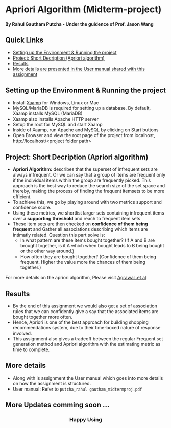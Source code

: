 # Apriori Algorithm (Midterm-project)
#### By Rahul Gautham Putcha - Under the guidence of Prof. Jason Wang

## Quick Links
- [Setting up the Environment & Running the project](#setting-up-the-environment-running-the-project)
- [Project: Short Decription (Apriori algorithm)](#project-short-decription-apriori-algorithm)
- [Results](#results)
- [More details are presented in the User manual shared with this assignment](#more-details)

## Setting up the Environment & Running the project
- Install [Xaamp](https://www.apachefriends.org/download.html) for Windows, Linux or Mac
- MySQL/MariaDB is required for setting up a database. By default, Xaamp installs MySQL (MariaDB)
- Xaamp also installs Apache HTTP server
- Setup the root for MySQL and start Xaamp
- Inside of Xaamp, run Apache and MySQL by clicking on Start buttons
- Open Browser and view the root page of the project from localhost, http://localhost/<project folder path\>


## Project: Short Decription (Apriori algorithm)
- **Apriori Algorithm:** describes that the superset of infrequent sets are always infrequent. Or we can say that a group of items are frequent only if the individual items within the group are frequently picked. This approach is the best way to reduce the search size of the set space and thereby, making the process of finding the frequent itemsets to be more efficient.
- To achieve this, we go by playing around with two metrics support and confidence score. 
- Using these metrics, we shortlist larger sets containing infrequent items over a **supporting threshold** and reach to frequent item sets
- These item sets are then checked on **confidence of them being frequent** and Gather all associations describing which items are intimatly related. Question this part solve is:
  - In what pattern are these items bought together? (If A and B are brought together, is it A which when bought leads to B being bought or the other way around.)
  - How often they are bought together? (Confidence of them being frequent. Higher the value more the chances of them being together.)
  
For more details on the apriori algorithm, Please visit [Agrawal .et al](https://rakesh.agrawal-family.com/papers/vldb94apriori.pdf)

## Results
- By the end of this assignment we would also get a set of association rules that we can confidently give a say that the associated items are bought together more often. 
- Hence, Apriori is one of the best approach for building shopping recommendations system, due to their time-boxed nature of response involved.
- This assignment also gives a tradeoff between the regular Frequent set generation method and Apriori algorithm with the estimating metric as time to complete.

## More details
- Along with is assignment the User manual which goes into more details on how the assignment is structured.
- User manual: Refer to `putcha_rahul gautham_midtermproj.pdf`

  
## More Updates comming soon ...
  
<h3 align=center>Happy Using</h3>

